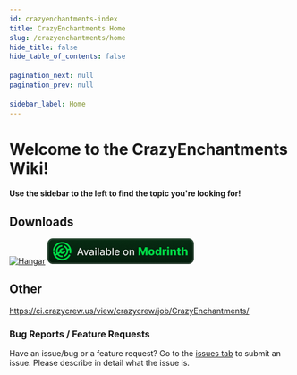 ```yaml
---
id: crazyenchantments-index
title: CrazyEnchantments Home
slug: /crazyenchantments/home
hide_title: false
hide_table_of_contents: false

pagination_next: null
pagination_prev: null

sidebar_label: Home
---
```

# Welcome to the CrazyEnchantments Wiki!
#### Use the sidebar to the left to find the topic you're looking for!

## Downloads
[![Hangar](https://raw.githubusercontent.com/intergrav/devins-badges/v3/assets/compact/available/hangar_46h.png)](https://hangar.papermc.io/CrazyCrew/CrazyEnchantments)
[![Modrinth](https://raw.githubusercontent.com/intergrav/devins-badges/v3/assets/compact/available/modrinth_46h.png)](https://modrinth.com/plugin/crazyenchantments)

## Other
https://ci.crazycrew.us/view/crazycrew/job/CrazyEnchantments/

### Bug Reports / Feature Requests
Have an issue/bug or a feature request? Go to the [issues tab](https://github.com/Crazy-Crew/CrazyEnchantments/issues) to submit an issue. Please describe in detail what the issue is.